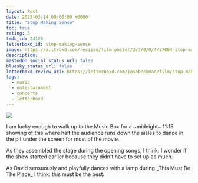 ```yaml
---
layout: Post
date: 2025-03-14 00:00:00 +0000
title: "Stop Making Sense"
toc: true
rating: 5
tmdb_id: 24128
letterboxd_id: stop-making-sense
image: https://a.ltrbxd.com/resized/film-poster/3/7/0/0/4/37004-stop-making-sense-0-600-0-900-crop.jpg?v=c7e06b923e
description: 
mastodon_social_status_url: false
bluesky_status_url: false
letterboxd_review_url: https://letterboxd.com/joshbeckman/film/stop-making-sense/
tags:
  - music
  - entertainment
  - concerts
  - letterboxd
---
```


 <p><img src="https://a.ltrbxd.com/resized/film-poster/3/7/0/0/4/37004-stop-making-sense-0-600-0-900-crop.jpg?v=c7e06b923e"/></p> <p>I am lucky enough to walk up to the Music Box for a ~midnight~ 11:15 showing of this where half the audience runs down the aisles to dance in the pit under the screen for most of the movie.</p><p>As they assembled the stage during the opening songs, I think: I wonder if the show started earlier because they didn't have to set up as much. </p><p>As David sensuously and playfully dances with a lamp during _This Must Be The Place_ I think: this must be the best.</p> 
